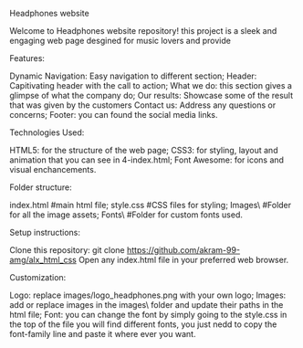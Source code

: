 Headphones website

Welcome to Headphones website repository! this project is a sleek and engaging web page desgined for music lovers and provide 


Features:

Dynamic Navigation: Easy navigation to different section;
Header: Capitivating header with the call to action;
What we do: this section gives a glimpse of what the company do;
Our results: Showcase some of the result that was given by the customers
Contact us: Address any questions or concerns;
Footer: you can found the social media links.


Technologies Used:

HTML5: for the structure of the web page;
CSS3: for styling, layout and animation that you can see in 4-index.html;
Font Awesome: for icons and visual enchancements.


Folder structure:

index.html      #main html file;
style.css       #CSS files for styling;
Images\         #Folder for all the image assets;
Fonts\          #Folder for custom fonts used.
<!--note thae there are six html and each html has his own css file link to it-->


Setup instructions:

Clone this repository: git clone https://github.com/akram-99-amg/alx_html_css
Open any index.html file in your preferred web browser.


Customization:

Logo: replace images/logo_headphones.png with your own logo;
Images: add or replace images in the images\ folder and update their paths in the html file;
Font: you can change the font by simply going to the style.css in the top of the file you will find different fonts, you just nedd to copy the font-family line and paste it where ever you want.

